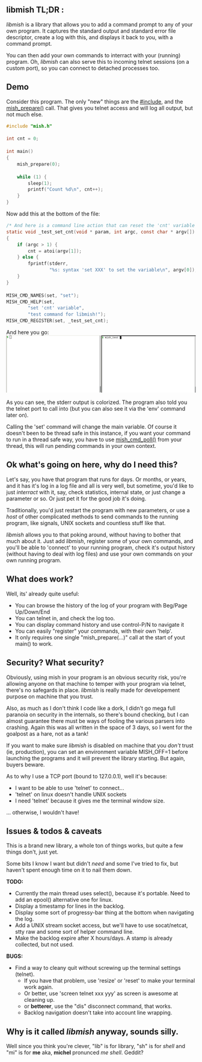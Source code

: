 
## libmish TL;DR :
*libmish* is a library that allows you to add a command prompt to any of your own program. It captures the standard output and standard error file descriptor, create a log with this, and displays it back to you, with a command prompt.

You can then add your own commands to interract with your (running) program. Oh, *libmish* can also serve this to incoming telnet sessions (on a custom port), so you can connect to detached processes too.

## Demo
Consider this program. The only "new" things are the <u>#include</u>, and the <u>mish_prepare()</u> call. That gives you telnet access and will log all output, but not much else.

```C
#include "mish.h"

int cnt = 0;

int main()
{
	mish_prepare(0);

	while (1) {
		sleep(1);
		printf("Count %d\n", cnt++);
	}
}
```

Now add this at the bottom of the file:

```C
/* And here is a command line action that can reset the 'cnt' variable */
static void _test_set_cnt(void * param, int argc, const char * argv[])
{
	if (argc > 1) {
		cnt = atoi(argv[1]);
	} else {
		fprintf(stderr,
				"%s: syntax 'set XXX' to set the variable\n", argv[0]);
	}
}

MISH_CMD_NAMES(set, "set");
MISH_CMD_HELP(set,
		"set 'cnt' variable",
		"test command for libmish!");
MISH_CMD_REGISTER(set, _test_set_cnt);
```

And here you go:
![Demo of libmish](demo.gif)

As you can see, the stderr output is colorized. The program also told you the telnet port to call into (but you can also see it via the 'env' command later on).

Calling the 'set' command will change the main variable. Of course it doesn't been to be thread safe in this instance, if you want your command to run in a thread safe way, you have to use <u>mish_cmd_poll()</u> from your thread, this will run pending commands in your own context.

## Ok what's going on here, why do I need this?
Let's say, you have that program that runs for days. Or months, or years, and it has it's log in a log file and all is very well, but sometime, you'd like to just *interract* with it, say, check statistics, internal state, or just change a parameter or so. Or just pet it for the good job it's doing.

Traditionally, you'd just restart the program with new parameters, or use a *host* of other complicated methods to send commands to the running program, like signals, UNIX sockets and countless stuff like that.

*libmish* allows you to that poking around, without having to bother that much about it. Just add *libmish*, register some of your own commands, and you'll be able to 'connect' to your running program, check it's output history (without having to deal with log files) and use your own commands on your own running program.

## What does work?
Well, its' already quite useful:

  * You can browse the history of the log of your program with Beg/Page Up/Down/End
  * You can telnet in, and check the log too.
  * You can display command history and use control-P/N to navigate it
  * You can easily "register" your commands, with their own 'help'. 
  * It only requires one single "mish_prepare(...)" call at the start of yout main() to work.
 
## Security? What security?
Obviously, using mish in your program is an obvious security risk, you're 
allowing anyone on that machine to temper with your program via telnet, there's no 
safegards in place. *libmish* is really made for developement purpose on 
machine that you trust.

Also, as much as I don't think I code like a dork, I didn't go mega full paranoia on security in the internals, so there's bound checking, but I can almost guarantee there must be ways of fooling the various parsers into crashing. Again this was all written in the space of 3 days, so I went for the goalpost as a hare, not as a tank!

If you want to make sure *libmish* is disabled on machine that you *don't* trust (ie, production), you can set an environment variable MISH_OFF=1 before launching the programs and it will prevent the library starting. But again, buyers beware.

As to why I use a TCP port (bound to 127.0.0.1), well it's because:

  * I want to be able to use 'telnet' to connect...
  * 'telnet' on linux doesn't handle UNIX sockets
  * I need 'telnet' because it gives me the terminal window size.

... otherwise, I wouldn't have!

## Issues & todos & caveats
This is a brand new library, a whole ton of things works, but quite a few things don't, just yet. 

Some bits I know I want but didn't *need* and some I've tried to fix, but haven't spent enough time on it to nail them down.

**TODO:**

  * Currently the main thread uses select(), because it's portable. Need to add an epool() alternative one for linux.
  * Display a timestamp for lines in the backlog.
  * Display some sort of progressy-bar thing at the bottom when navigating the log.
  * Add a UNIX stream socket access, but we'll have to use socat/netcat, stty raw and some sort of helper command line.
  * Make the backlog expire after X hours/days. A stamp is already collected, but not used.

**BUGS:**

* Find a way to cleany quit without screwing up the terminal settings (telnet).
    - If you have that problem, use 'resize' or 'reset' to make your terminal work again.
    - Or better, use 'screen telnet xxx yyy' as screen is awesome at cleaning up.
    - or __betterer__, use the "dis" disconnect command, that works.
    - Backlog navigation doesn't take into account line wrapping.

## Why is it called *libmish* anyway, sounds silly.
Well since you think you're clever, "lib" is for library, "sh" is for *shell* and "mi" is for **me** aka, **michel** pronunced *me* *shell*. Geddit?


